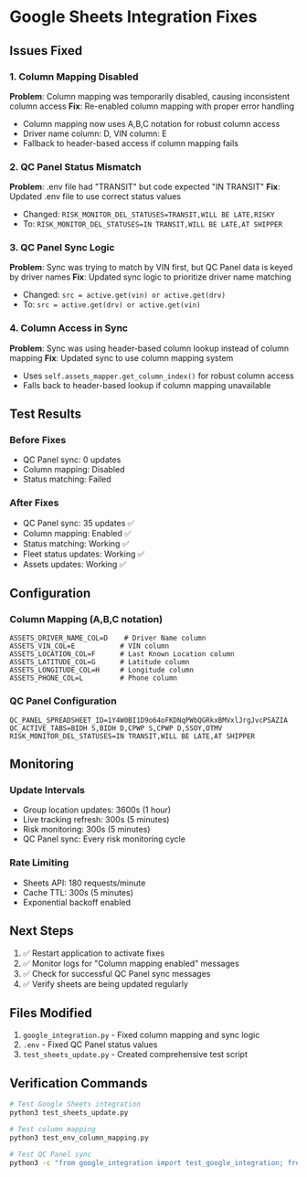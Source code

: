 # Google Sheets Integration Fixes

## Issues Fixed

### 1. Column Mapping Disabled
**Problem**: Column mapping was temporarily disabled, causing inconsistent column access
**Fix**: Re-enabled column mapping with proper error handling
- Column mapping now uses A,B,C notation for robust column access
- Driver name column: D, VIN column: E
- Fallback to header-based access if column mapping fails

### 2. QC Panel Status Mismatch
**Problem**: .env file had "TRANSIT" but code expected "IN TRANSIT"
**Fix**: Updated .env file to use correct status values
- Changed: `RISK_MONITOR_DEL_STATUSES=TRANSIT,WILL BE LATE,RISKY`
- To: `RISK_MONITOR_DEL_STATUSES=IN TRANSIT,WILL BE LATE,AT SHIPPER`

### 3. QC Panel Sync Logic
**Problem**: Sync was trying to match by VIN first, but QC Panel data is keyed by driver names
**Fix**: Updated sync logic to prioritize driver name matching
- Changed: `src = active.get(vin) or active.get(drv)`
- To: `src = active.get(drv) or active.get(vin)`

### 4. Column Access in Sync
**Problem**: Sync was using header-based column lookup instead of column mapping
**Fix**: Updated sync to use column mapping system
- Uses `self.assets_mapper.get_column_index()` for robust column access
- Falls back to header-based lookup if column mapping unavailable

## Test Results

### Before Fixes
- QC Panel sync: 0 updates
- Column mapping: Disabled
- Status matching: Failed

### After Fixes
- QC Panel sync: 35 updates ✅
- Column mapping: Enabled ✅
- Status matching: Working ✅
- Fleet status updates: Working ✅
- Assets updates: Working ✅

## Configuration

### Column Mapping (A,B,C notation)
```
ASSETS_DRIVER_NAME_COL=D    # Driver Name column
ASSETS_VIN_COL=E           # VIN column
ASSETS_LOCATION_COL=F      # Last Known Location column
ASSETS_LATITUDE_COL=G      # Latitude column
ASSETS_LONGITUDE_COL=H     # Longitude column
ASSETS_PHONE_COL=L         # Phone column
```

### QC Panel Configuration
```
QC_PANEL_SPREADSHEET_ID=1Y4W0BI1D9o64oFKDNqPWbQGRkxBMVxlJrgJvcPSAZIA
QC_ACTIVE_TABS=BIDH S,BIDH D,CPWP S,CPWP D,SSOY,OTMV
RISK_MONITOR_DEL_STATUSES=IN TRANSIT,WILL BE LATE,AT SHIPPER
```

## Monitoring

### Update Intervals
- Group location updates: 3600s (1 hour)
- Live tracking refresh: 300s (5 minutes)
- Risk monitoring: 300s (5 minutes)
- QC Panel sync: Every risk monitoring cycle

### Rate Limiting
- Sheets API: 180 requests/minute
- Cache TTL: 300s (5 minutes)
- Exponential backoff enabled

## Next Steps

1. ✅ Restart application to activate fixes
2. ✅ Monitor logs for "Column mapping enabled" messages
3. ✅ Check for successful QC Panel sync messages
4. ✅ Verify sheets are being updated regularly

## Files Modified

1. `google_integration.py` - Fixed column mapping and sync logic
2. `.env` - Fixed QC Panel status values
3. `test_sheets_update.py` - Created comprehensive test script

## Verification Commands

```bash
# Test Google Sheets integration
python3 test_sheets_update.py

# Test column mapping
python3 test_env_column_mapping.py

# Test QC Panel sync
python3 -c "from google_integration import test_google_integration; from config import Config; test_google_integration(Config())"
``` 